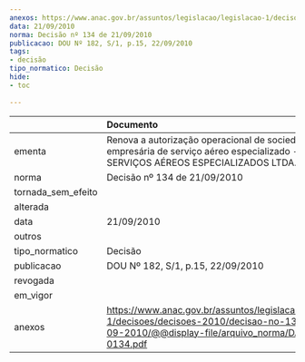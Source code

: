 ```yaml
---
anexos: https://www.anac.gov.br/assuntos/legislacao/legislacao-1/decisoes/decisoes-2010/decisao-no-134-de-21-09-2010/@@display-file/arquivo_norma/DA2010-0134.pdf
data: 21/09/2010
norma: Decisão nº 134 de 21/09/2010
publicacao: DOU Nº 182, S/1, p.15, 22/09/2010
tags:
- decisão
tipo_normatico: Decisão
hide: 
- toc 
 
---
```


|                    | Documento                                                                                                                                                 |
|:-------------------|:----------------------------------------------------------------------------------------------------------------------------------------------------------|
| ementa             | Renova a autorização operacional de sociedade empresária de serviço aéreo especializado - COP SERVIÇOS AÉREOS ESPECIALIZADOS LTDA.                        |
| norma              | Decisão nº 134 de 21/09/2010                                                                                                                              |
| tornada_sem_efeito |                                                                                                                                                           |
| alterada           |                                                                                                                                                           |
| data               | 21/09/2010                                                                                                                                                |
| outros             |                                                                                                                                                           |
| tipo_normatico     | Decisão                                                                                                                                                   |
| publicacao         | DOU Nº 182, S/1, p.15, 22/09/2010                                                                                                                         |
| revogada           |                                                                                                                                                           |
| em_vigor           |                                                                                                                                                           |
| anexos             | https://www.anac.gov.br/assuntos/legislacao/legislacao-1/decisoes/decisoes-2010/decisao-no-134-de-21-09-2010/@@display-file/arquivo_norma/DA2010-0134.pdf |